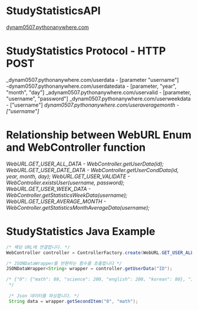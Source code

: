 # StudyStatisticsAPI
[dynam0507.pythonanywhere.com](dynam0507.pythonanywhere.com)

# StudyStatistics Protocol - HTTP POST 
_dynam0507.pythonanywhere.com/userdata - [parameter "username"] <br>
-dynam0507.pythonanywhere.com/userdatedata - [parameter, "year", "month", "day"]
_adynam0507.pythonanywhere.com/uservalid - [parameter, "username", "password"]
_dynam0507.pythonanywhere.com/userweekdata - ["username"]
_dynam0507.pythonanywhere.com/useraveragemonth - ["username"]_

# Relationship between WebURL Enum and WebController function
_WebURL.GET_USER_ALL_DATA - WebController.getUserData(id);_
_WebURL.GET_USER_DATE_DATA - WebController.getUserCondData(id, year, month, day);_
_WebURL.GET_USER_VALIDATE - WebController.existsUser(username, password);_
_WebURL.GET_USER_WEEK_DATA - WebController.getStatisticsWeekData(username);_
_WebURL.GET_USER_AVERAGE_MONTH - WebController.getStatisticsMonthAverageData(username);_

# StudyStatistics Java Example

```java
/* 해당 URL에 연결합니다. */
WebController controller = ControllerFactory.create(WebURL.GET_USER_ALL_DATA).connect();

/* JSONDataWrapper를 반환하는 함수를 호출합니다 */
JSONDataWrapper<String> wrapper = controller.getUserData("ID");

/* {"0": {"math": 80, "science": 200, "english": 200, "korean": 80}, "1": {"math": 90, "science": 195, "english": 250, "korean": 140}, "2": {"math": 30, "science": 210, "english": 140, "korean": 70}, "3": {"math": 80, "science": 100, "english": 200, "korean": 200}, "4": {"math": 200, "science": 70, "english": 320, "korean": 290}}
 */ 
 
 /* Json 데이터를 파싱합니다. */
 String data = wrapper.getSecondItem("0", "math");

```

